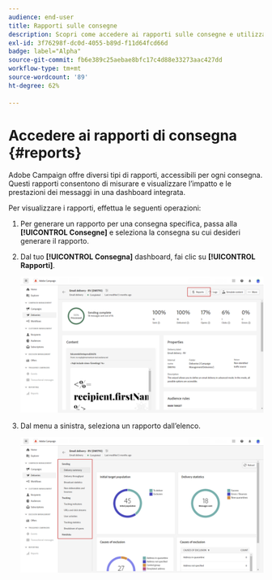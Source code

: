 ```yaml
---
audience: end-user
title: Rapporti sulle consegne
description: Scopri come accedere ai rapporti sulle consegne e utilizzarli
exl-id: 3f76298f-dc0d-4055-b89d-f11d64fcd66d
badge: label="Alpha"
source-git-commit: fb6e389c25aebae8bfc17c4d88e33273aac427dd
workflow-type: tm+mt
source-wordcount: '89'
ht-degree: 62%

---
```


# Accedere ai rapporti di consegna {#reports}

Adobe Campaign offre diversi tipi di rapporti, accessibili per ogni consegna. Questi rapporti consentono di misurare e visualizzare l’impatto e le prestazioni dei messaggi in una dashboard integrata.

Per visualizzare i rapporti, effettua le seguenti operazioni:

1. Per generare un rapporto per una consegna specifica, passa alla **[!UICONTROL Consegne]** e seleziona la consegna su cui desideri generare il rapporto.

1. Dal tuo **[!UICONTROL Consegna]** dashboard, fai clic su **[!UICONTROL Rapporti]**.

   ![](assets/reporting2.png)

1. Dal menu a sinistra, seleziona un rapporto dall’elenco.

   ![](assets/reporting.png)


